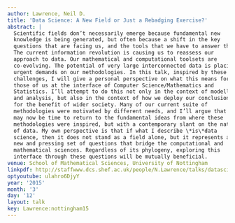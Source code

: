 ```yaml
---
author: Lawrence, Neil D.
title: 'Data Science: A New Field or Just a Rebadging Exercise?'
abstract: |
  Scientific fields don’t necessarily emerge because fundamental new
  knowledge is being generated, but often because a shift in the key
  questions that are facing us, and the tools that we have to answer them.
  The current information revolution is causing us to reassess our
  approach to data. Our mathematical and computational toolsets are
  co-evolving. The potential of very large interconnected data is placing
  urgent demands on our methodologies. In this talk, inspired by these
  challenges, I will give a personal perspective on what this means for
  those of us at the interface of Computer Science/Mathematics and
  Statistics. I’ll attempt to do this not only in the context of modelling
  and analysis, but also in the context of how we deploy our conclusions
  for the benefit of wider society. Many of our current suite of
  methodologies were motivated by different needs, and I’ll argue that it
  may now be time to return to the fundamental ideas from where these
  methodologies were inspired, but with a contemporary slant on the nature
  of data. My own perspective is that if what I describe \*is\*data
  science, then it does not stand as a field alone, but it represents a
  new and pressing set of questions that bridge the computational and
  mathematical sciences. Regardless of its phylogeny, exploring this
  interface through these questions will be mutually beneficial.
venue: School of Mathematical Sciences, University of Nottingham
linkpdf: http://staffwww.dcs.shef.ac.uk/people/N.Lawrence/talks/datascience_nottingham15.pdf
optyoutube: ulahro6DjyY
year: '2015'
month: '3'
day: '12'
layout: talk
key: Lawrence:nottingham15
---
```

